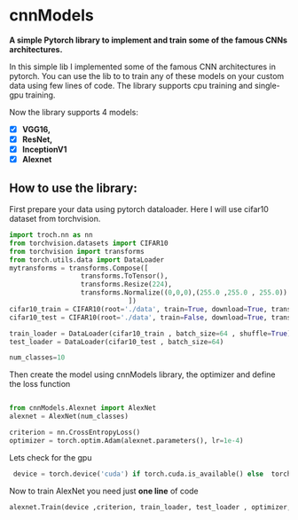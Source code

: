 # cnnModels
**A simple Pytorch library to implement and train some of the famous CNNs architectures.**

In this simple lib I implemented some of the famous CNN architectures in pytorch. You can use the lib to to train any of these models on your custom data using few lines of code. The library supports cpu training and single-gpu training.

Now the library supports 4 models:

- [x] **VGG16,** 
- [x] **ResNet,**
- [x] **InceptionV1**
- [x] **Alexnet**

## How to use the library: 
First prepare your data using pytorch dataloader. Here I will use cifar10 dataset from torchvision.
 ```python
import troch.nn as nn
from torchvision.datasets import CIFAR10 
from torchvision import transforms
from torch.utils.data import DataLoader
mytransforms = transforms.Compose([
                   transforms.ToTensor(),
                   transforms.Resize(224),
                   transforms.Normalize((0,0,0),(255.0 ,255.0 , 255.0)) 
                               ])
cifar10_train = CIFAR10(root='./data', train=True, download=True, transform=mytransforms)
cifar10_test = CIFAR10(root='./data', train=False, download=True, transform=mytransforms

train_loader = DataLoader(cifar10_train , batch_size=64 , shuffle=True)
test_loader = DataLoader(cifar10_test , batch_size=64)

num_classes=10

```
Then create the model using cnnModels library, the optimizer and define the loss function

```python

from cnnModels.Alexnet import AlexNet
alexnet = AlexNet(num_classes)

criterion = nn.CrossEntropyLoss()
optimizer = torch.optim.Adam(alexnet.parameters(), lr=1e-4)

```
Lets check for the gpu 
```python
 device = torch.device('cuda') if torch.cuda.is_available() else  torch.device('cpu')
```
Now to train AlexNet you need just **one line** of code

```python
alexnet.Train(device ,criterion, train_loader, test_loader , optimizer, num_epochs=10)
```
